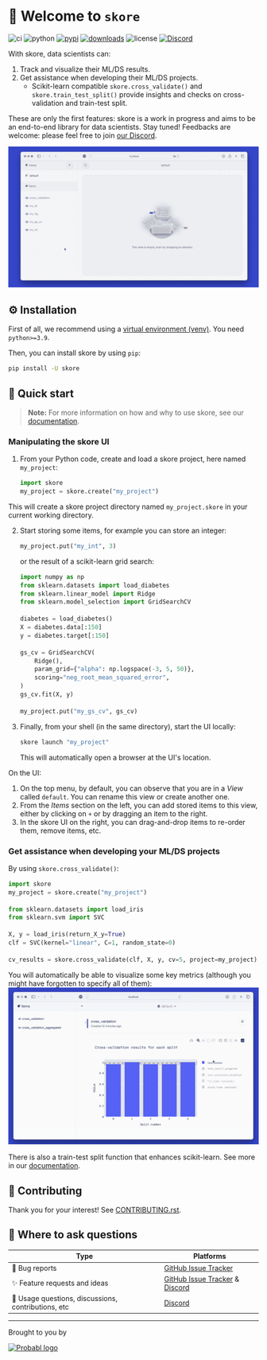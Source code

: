# 👋 Welcome to `skore`

![ci](https://github.com/probabl-ai/skore/actions/workflows/ci.yml/badge.svg?event=push)
![python](https://img.shields.io/badge/python-3.9%20%7C%203.10%20%7C%203.11%20%7C%203.12-blue?style=flat&logo=python)
[![pypi](https://img.shields.io/pypi/v/skore)](https://pypi.org/project/skore/)
[![downloads](https://static.pepy.tech/badge/skore/month)](https://pepy.tech/projects/skore)
![license](https://img.shields.io/pypi/l/skore)
[![Discord](https://img.shields.io/badge/Discord-%235865F2.svg?logo=discord&logoColor=white)](https://discord.probabl.ai/)

With skore, data scientists can:
1. Track and visualize their ML/DS results.
2. Get assistance when developing their ML/DS projects.
    - Scikit-learn compatible `skore.cross_validate()` and `skore.train_test_split()` provide insights and checks on cross-validation and train-test split.

These are only the first features: skore is a work in progress and aims to be an end-to-end library for data scientists.
Stay tuned! Feedbacks are welcome: please feel free to join [our Discord](https://discord.probabl.ai).

![GIF: short demo of skore](https://raw.githubusercontent.com/sylvaincom/sylvaincom.github.io/master/files/probabl/skore/2024_10_31_skore_demo_compressed.gif)

## ⚙️ Installation

First of all, we recommend using a [virtual environment (venv)](https://docs.python.org/3/tutorial/venv.html). You need `python>=3.9`.

Then, you can install skore by using `pip`:
```bash
pip install -U skore
```

## 🚀 Quick start

> **Note:** For more information on how and why to use skore, see our [documentation](https://skore.probabl.ai).

### Manipulating the skore UI

1. From your Python code, create and load a skore project, here named `my_project`:
    ```python
    import skore
    my_project = skore.create("my_project")
    ```
This will create a skore project directory named `my_project.skore` in your current working directory.

2. Start storing some items, for example you can store an integer:
    ```python
    my_project.put("my_int", 3)
    ```
    or the result of a scikit-learn grid search:
    ```python
    import numpy as np
    from sklearn.datasets import load_diabetes
    from sklearn.linear_model import Ridge
    from sklearn.model_selection import GridSearchCV

    diabetes = load_diabetes()
    X = diabetes.data[:150]
    y = diabetes.target[:150]

    gs_cv = GridSearchCV(
        Ridge(),
        param_grid={"alpha": np.logspace(-3, 5, 50)},
        scoring="neg_root_mean_squared_error",
    )
    gs_cv.fit(X, y)

    my_project.put("my_gs_cv", gs_cv)
    ```

3. Finally, from your shell (in the same directory), start the UI locally:
    ```bash
    skore launch "my_project"
    ```
    This will automatically open a browser at the UI's location.

On the UI:
1. On the top menu, by default, you can observe that you are in a _View_ called `default`. You can rename this view or create another one.
2. From the _Items_ section on the left, you can add stored items to this view, either by clicking on `+` or by dragging an item to the right.
3. In the skore UI on the right, you can drag-and-drop items to re-order them, remove items, etc.

### Get assistance when developing your ML/DS projects

By using `skore.cross_validate()`:
```python
import skore
my_project = skore.create("my_project")

from sklearn.datasets import load_iris
from sklearn.svm import SVC

X, y = load_iris(return_X_y=True)
clf = SVC(kernel="linear", C=1, random_state=0)

cv_results = skore.cross_validate(clf, X, y, cv=5, project=my_project)
```
You will automatically be able to visualize some key metrics (although you might have forgotten to specify all of them):
![GIF: short demo of skore](https://raw.githubusercontent.com/sylvaincom/sylvaincom.github.io/master/files/probabl/skore/2024_11_21_cross_val_comp.gif)

There is also a train-test split function that enhances scikit-learn. See more in our [documentation](https://skore.probabl.ai).

## 🔨 Contributing

Thank you for your interest!
See [CONTRIBUTING.rst](https://github.com/probabl-ai/skore/blob/main/CONTRIBUTING.rst).

## 💬 Where to ask questions

| Type                                | Platforms                        |
|-------------------------------------|----------------------------------|
| 🐛 Bug reports                  | [GitHub Issue Tracker]           |
| ✨ Feature requests and ideas      | [GitHub Issue Tracker] & [Discord] |
| 💬 Usage questions, discussions, contributions, etc              | [Discord]   |

[GitHub Issue Tracker]: https://github.com/probabl-ai/skore/issues
[Discord]: https://discord.gg/scBZerAGwW

---

Brought to you by

<a href="https://probabl.ai" target="_blank">
    <img width="120" src="https://sylvaincom.github.io/files/probabl/Logo-orange.png" alt="Probabl logo">
</a>
